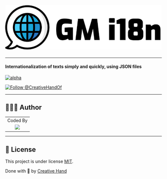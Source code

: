 
<h1 align="center">
    <img alt="GMi18n" title="#GMi18n" src="./brand.png" />
</h1>

---

<h4> Internationalization of texts simply and quickly, using JSON files </h4>

<p align="center">

  [![alpha](https://img.shields.io/badge/release-v0.1.0-%2348af8f)](https://github.com/CreativeHandOficial/gm-i18n/releases/tag/v0.0.0)

  <a href="https://twitter.com/intent/follow?screen_name=CreativeHandOf">
    <img src="https://img.shields.io/twitter/follow/CreativeHandOf.svg?label=Follow%20@CreativeHandOf" alt="Follow @CreativeHandOf" />
  </a>

</p>

---



## 👨🏽‍💻 Author

<div align="left">
  <table>
    <tr align="center">
      <td>Coded By</td>
    </tr>
    <tr align="center">
      <td>
        <a href="https://github.com/rbarbosa95">
          <img src="https://avatars0.githubusercontent.com/u/15218743?s=460&u=d76d008067b2ee2fe2f55db081ea78cdad461e57&v=4" width="100" />
        </a>
      </td>
    </tr>
  </table>
</div>

---

## 📝 License

This project is under license [MIT](./LICENSE).

Done with 💚 by [Creative Hand](https://creativehand.com.br/)
